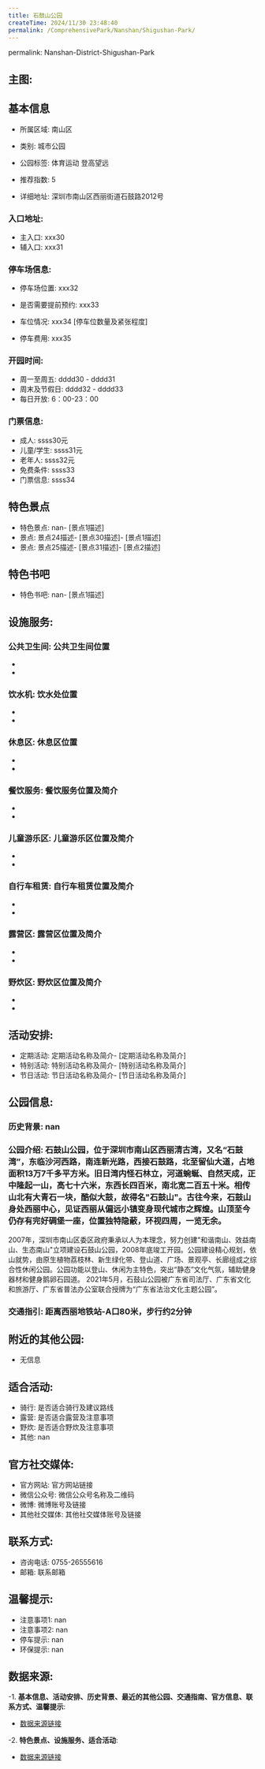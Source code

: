 ```yaml
---
title: 石鼓山公园
createTime: 2024/11/30 23:48:40
permalink: /ComprehensivePark/Nanshan/Shigushan-Park/
---
```

permalink: Nanshan-District-Shigushan-Park
<!-- ## 游玩路径: -->

## 主图:
<ImageCard
image="https://cgj.sz.gov.cn/img/4/4005/4005696/10774684.jpg"
title= "石鼓山公园"
description= "石鼓山公园，位于深圳市南山区西丽清古湾，又名“石鼓湾”，东临沙河西路，南连新光路，西接石鼓路，北至留仙大道，占地面积13万7千多平方米。旧日湾内怪石林立，河道蜿"
date="2024/11/30"
href="/"
author="深圳公园"
/>

## 基本信息

- 所属区域: 南山区

- 类别: 城市公园

- 公园标签: 体育运动 登高望远

- 推荐指数: 5

- 详细地址: 深圳市南山区西丽街道石鼓路2012号

### 入口地址:
- 主入口: xxx30
- 辅入口: xxx31
### 停车场信息:
- 停车场位置: xxx32

- 是否需要提前预约: xxx33

- 车位情况: xxx34 [停车位数量及紧张程度]

- 停车费用: xxx35

### 开园时间:
- 周一至周五: dddd30 - dddd31
- 周末及节假日: dddd32 - dddd33
- 每日开放: 6：00-23：00

### 门票信息:
- 成人: ssss30元
- 儿童/学生: ssss31元
- 老年人: ssss32元
- 免费条件: ssss33
- 门票信息: ssss34
## 特色景点
- 特色景点: nan- [景点1描述]
- 景点: 景点24描述- [景点30描述]- [景点1描述]
- 景点: 景点25描述- [景点31描述]- [景点2描述]
## 特色书吧
- 特色书吧: nan- [景点1描述]
## 设施服务:
### 公共卫生间: 公共卫生间位置
- 
- 
### 饮水机: 饮水处位置
- 
- 
### 休息区: 休息区位置
- 
- 
### 餐饮服务: 餐饮服务位置及简介
- 
- 
### 儿童游乐区: 儿童游乐区位置及简介
- 
- 
### 自行车租赁: 自行车租赁位置及简介
- 
- 
### 露营区: 露营区位置及简介
- 
- 
### 野炊区: 野炊区位置及简介

- 
- 
## 活动安排:
- 定期活动: 定期活动名称及简介- [定期活动名称及简介]
- 特别活动: 特别活动名称及简介- [特别活动名称及简介]
- 节日活动: 节日活动名称及简介- [节日活动名称及简介]
## 公园信息:
### 历史背景: nan
### 公园介绍: 石鼓山公园，位于深圳市南山区西丽清古湾，又名“石鼓湾”，东临沙河西路，南连新光路，西接石鼓路，北至留仙大道，占地面积13万7千多平方米。旧日湾内怪石林立，河道蜿蜒、自然天成，正中隆起一山，高七十六米，东西长四百米，南北宽二百五十米。相传山北有大青石一块，酷似大鼓，故得名"石鼓山"。古往今来，石鼓山身处西丽中心，见证西丽从偏远小镇变身现代城市之辉煌。山顶至今仍存有完好碉堡一座，位置独特隐蔽，环视四周，一览无余。
2007年，深圳市南山区委区政府秉承以人为本理念，努力创建"和谐南山、效益南山、生态南山"立项建设石鼓山公园，2008年底竣工开园。公园建设精心规划，依山就势，由原生植物荔枝林、新生绿化带、登山道、广场、景观亭、长廊组成之综合性休闲公园。公园功能以登山、休闲为主特色，突出“静态”文化气氛，辅助健身器材和健身鹅卵石园道。
2021年5月，石鼓山公园被广东省司法厅、广东省文化和旅游厅、广东省普法办公室联合授牌为“广东省法治文化主题公园”。
### 交通指引: 距离西丽地铁站-A口80米，步行约2分钟

## 附近的其他公园:
- 无信息

## 适合活动:
- 骑行: 是否适合骑行及建议路线
- 露营: 是否适合露营及注意事项
- 野炊: 是否适合野炊及注意事项
- 其他: nan

## 官方社交媒体:
- 官方网站: 官方网站链接
- 微信公众号: 微信公众号名称及二维码
- 微博: 微博账号及链接
- 其他社交媒体: 其他社交媒体账号及链接

## 联系方式:
- 咨询电话: 0755-26555616
- 邮箱: 联系邮箱

## 温馨提示:
- 注意事项1: nan
- 注意事项2: nan
- 停车提示: nan
- 环保提示: nan

## 数据来源:
-1. **基本信息、活动安排、历史背景、最近的其他公园、交通指南、官方信息、联系方式、温馨提示**:
- [数据来源链接](https://cgj.sz.gov.cn/xsmh/gysz/csgy/content/post_10774684.html)

-2. **特色景点、设施服务、适合活动**:
- [数据来源链接](https://cgj.sz.gov.cn/xsmh/gysz/csgy/content/post_10774684.html)

